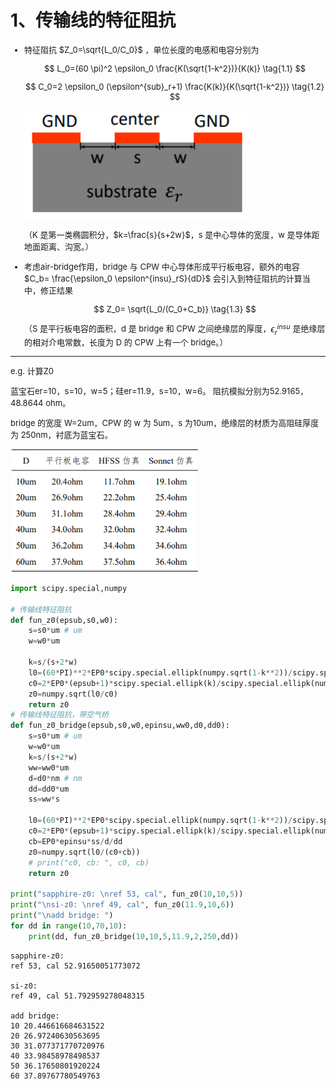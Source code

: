 # 1、传输线的特征阻抗
<font size=2>

* 特征阻抗 $Z_0=\sqrt{L_0/C_0}$ ，单位长度的电感和电容分别为

    $$
    L_0=(60 \pi)^2 \epsilon_0 \frac{K(\sqrt{1-k^2})}{K(k)}
    \tag{1.1}
    $$

    $$
    C_0=2 \epsilon_0 (\epsilon^{sub}_r+1) \frac{K(k)}{K(\sqrt{1-k^2})}
    \tag{1.2}
    $$

    <img src="image/cpw.png" width="360px">
    
    （K 是第一类椭圆积分，$k=\frac{s}{s+2w}$，s 是中心导体的宽度，w 是导体距地面距离、沟宽。）

* 考虑air-bridge作用，bridge 与 CPW 中心导体形成平行板电容，额外的电容 $C_b= \frac{\epsilon_0 \epsilon^{insu}_rS}{dD}$ 会引入到特征阻抗的计算当中，修正结果

    $$
    Z_0= \sqrt{L_0/(C_0+C_b)}
    \tag{1.3}
    $$

    （S 是平行板电容的面积，d 是 bridge 和 CPW 之间绝缘层的厚度，$\epsilon^{insu}_r$ 是绝缘层的相对介电常数，长度为 D 的 CPW 上有一个 bridge。）

---
e.g. 计算Z0

蓝宝石er=10，s=10，w=5；硅er=11.9，s=10，w=6。
阻抗模拟分别为52.9165，48.8644 ohm。

bridge 的宽度 W=2um，CPW 的 w 为 5um，s 为10um，绝缘层的材质为高阻硅厚度为 250nm，衬底为蓝宝石。

<img src="image/z0-table.jpg" width="300px">

</font>

```py
import scipy.special,numpy

# 传输线特征阻抗
def fun_z0(epsub,s0,w0): 
    s=s0*um # um
    w=w0*um

    k=s/(s+2*w)
    l0=(60*PI)**2*EP0*scipy.special.ellipk(numpy.sqrt(1-k**2))/scipy.special.ellipk(k) #第一类椭圆积分K(k)
    c0=2*EP0*(epsub+1)*scipy.special.ellipk(k)/scipy.special.ellipk(numpy.sqrt(1-k**2))
    z0=numpy.sqrt(l0/c0)
    return z0
# 传输线特征阻抗，带空气桥
def fun_z0_bridge(epsub,s0,w0,epinsu,ww0,d0,dd0): 
    s=s0*um # um
    w=w0*um
    k=s/(s+2*w)
    ww=ww0*um
    d=d0*nm # nm
    dd=dd0*um
    ss=ww*s

    l0=(60*PI)**2*EP0*scipy.special.ellipk(numpy.sqrt(1-k**2))/scipy.special.ellipk(k) #第一类椭圆积分K(k)
    c0=2*EP0*(epsub+1)*scipy.special.ellipk(k)/scipy.special.ellipk(numpy.sqrt(1-k**2))
    cb=EP0*epinsu*ss/d/dd
    z0=numpy.sqrt(l0/(c0+cb))
    # print("c0, cb: ", c0, cb)
    return z0

print("sapphire-z0: \nref 53, cal", fun_z0(10,10,5))
print("\nsi-z0: \nref 49, cal", fun_z0(11.9,10,6))
print("\nadd bridge: ")
for dd in range(10,70,10): 
    print(dd, fun_z0_bridge(10,10,5,11.9,2,250,dd))
```
```
sapphire-z0: 
ref 53, cal 52.91650051773072

si-z0: 
ref 49, cal 51.792959278048315

add bridge: 
10 20.446616684631522
20 26.97240630563695
30 31.077371770720976
40 33.98458978498537
50 36.17650801920224
60 37.89767780549763
```